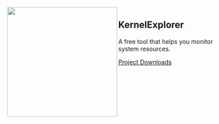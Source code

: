 <img align="left" src="https://raw.githubusercontent.com/LunarResearch/KernelExplorer/main/KernelExplorer/KernelExplorer/Fsociety.ico" width="256" height="256">

##  KernelExplorer

A free tool that helps you monitor system resources.

[Project Downloads](https://drive.google.com/drive/folders/1GlQJTfRSdYs_pRMnrmkJeqlgupmfiHia)
